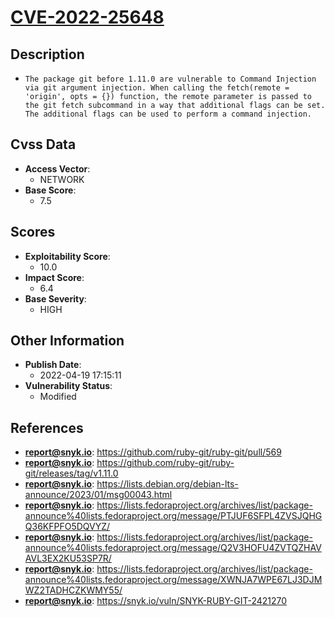 
# [CVE-2022-25648](https://cve.mitre.org/cgi-bin/cvename.cgi?name=CVE-2022-25648)

## Description

- `The package git before 1.11.0 are vulnerable to Command Injection via git argument injection. When calling the fetch(remote = 'origin', opts = {}) function, the remote parameter is passed to the git fetch subcommand in a way that additional flags can be set. The additional flags can be used to perform a command injection.`

## Cvss Data

- **Access Vector**:
  - NETWORK
- **Base Score**:
  - 7.5

## Scores

- **Exploitability Score**:
  - 10.0
- **Impact Score**:
  - 6.4
- **Base Severity**:
  - HIGH

## Other Information

- **Publish Date**:
  - 2022-04-19 17:15:11
- **Vulnerability Status**:
  - Modified

## References

- **report@snyk.io**: https://github.com/ruby-git/ruby-git/pull/569
- **report@snyk.io**: https://github.com/ruby-git/ruby-git/releases/tag/v1.11.0
- **report@snyk.io**: https://lists.debian.org/debian-lts-announce/2023/01/msg00043.html
- **report@snyk.io**: https://lists.fedoraproject.org/archives/list/package-announce%40lists.fedoraproject.org/message/PTJUF6SFPL4ZVSJQHGQ36KFPFO5DQVYZ/
- **report@snyk.io**: https://lists.fedoraproject.org/archives/list/package-announce%40lists.fedoraproject.org/message/Q2V3HOFU4ZVTQZHAVAVL3EX2KU53SP7R/
- **report@snyk.io**: https://lists.fedoraproject.org/archives/list/package-announce%40lists.fedoraproject.org/message/XWNJA7WPE67LJ3DJMWZ2TADHCZKWMY55/
- **report@snyk.io**: https://snyk.io/vuln/SNYK-RUBY-GIT-2421270
